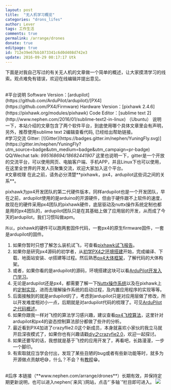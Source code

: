 ```yaml
---
layout: post
title:  "无人机学习概览"
categories: "drons_lifes"
author: Lever
tags: 工作生活
comments: true
permalink: /arrange/drones
donate: true
editpage: true
id: 712e39e67bb1073341c6d0d408d742e3 
update: 2016-09-29 00:17:17 Utk
---
```


下面是对我自己写过的有关无人机的文章做一个简单的概述，让大家摸清学习的线索。观点难免有错误，欢迎在线编辑并提出意见。

<br>
#平台说明
Software Version：[ardupilot](https://github.com/ArduPilot/ardupilot)/[PX4](https://github.com/PX4/Firmware)   
Hardware Version：[pixhawk 2.4.6](https://pixhawk.org/modules/pixhawk)   
Code Editor：[sublime text 2](http://www.nephen.com/2016/01/sublime-text2-in-linux) （Ubuntu）   
说明一下，本站介绍的文章包含了两个软件平台，到底使用哪个具体文章里会有声明，另外，推荐使用sublime text 2编辑查看代码, 已经给出帮助链接。

<br>
#学习交流
Gitter: [![Gitter](https://badges.gitter.im/nephen/YuningFly.svg)](https://gitter.im/nephen/YuningFly?utm_source=badge&utm_medium=badge&utm_campaign=pr-badge)   
QQ/Wechat talk: <i>995168694/18682441907</i>   
这里也说明一下，gitter是一个开放的交流平台，可以使用网页、电脑客户端、手机APP，并且Linux下也可以使用，在这里全世界的开发人员聚集交流，欢迎大家加入这个平台。

<br>
#文章梳理
在此之前，请务必分清楚**pixhawk，px4，ardupilot这些词之间的关系**。   

pixhawk为px4开发团队的第二代硬件版本，同样ardupilot也是一个开发团队，早在之前，ardupilot使用的是arduino的开源硬件，但由于硬件跟不上软件的速度，故现在的硬件采用px4团队的pixhawk硬件，底层驱动及nuttx操作系统定制也都是用的px4团队的，ardupilot团队只是在其基础上做了应用层的开发，从而成了今天的ardupilot，我们习惯叫做apm。   

`所以`，pixhawk的硬件可以跑两套固件代码，一套px4的原生firmware固件，一套是ardupilot的固件。

1. 如果你暂时只想了解怎么装机试飞，可查看[pixhawk试飞报告](/2015/12/flighttest-of-pixhawk)。
2. 如果你是研究px4源码的初学者，从[初学PX4之环境搭建](/2015/12/env-build-of-px4)开始，完成编译、下载、地面站安装、qt搭建等过程。然后熟悉[px4大体框架](/2015/12/general-structure-of-px4)，了解代码的大体构架。
3. 或者，如果你看的是ardupilot的源码，环境搭建这块可以看[ArduPilot开发入门学习](/2016/01/introduction-to-start-ArduPilot)。
3. 无论是ardupilot还是px4，都需要了解一下[Nuttx操作系统](/2015/12/RTOS-of-NuttX)以及在pixhawk上的[定制实现](/2015/12/RTOS-of-px4)，进而去理解操作系统的启动过程，及内置应用程序的实现等等。
4. 后面接触到的就是ardupilot的了，考虑到ardupilot只是对应用层做了修改，所以开发难度相对小一点，后期就是对ardupilot代码的梳理了。可见[ArduPilot之代码概述](/2016/01/code-overview-of-ArduPilot(Copter))。
5. 如果你跟我一样对飞控的算法学习感兴趣，建议查看[px4飞控算法](/2016/01/flight-control-algorithm-of-px4)，这里针对ardupilot和px4的姿态控制算法部分都做了些许的分析。
6. 最近看到PX4加进了crazyflie2.0这个新成员，本身就喜欢小家伙的我立马就开启深夜模式了，如果你也有兴趣请戳[diy之crazyfie2.0](/2016/09/crazyflie-diy)，欢迎一起探讨。
7. 如果还要写的话，我想就是基于飞控的应用开发了，再看吧，长路漫漫，一步一个脚印。
8. 有索取就应当学会付出，发现了某些丑陋的bug或者有些新功能等时，就多为开源做点贡献吧:sweat_smile:，什么？不会？有[教程](/2016/01/introduction-to-start-ArduPilot#1-2):grin:。

<br>
#后序
本链接（**www.nephen.com/arrange/drones**）长期有效，并保持定期更新说明，也可以进入nephen(`来风`)网站，点击“`多轴`”栏目即可进入。   
<img src="/images/nephen.png">
